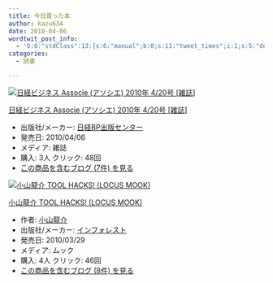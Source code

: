 ```yaml
---
title: 今日買った本
author: kazu634
date: 2010-04-06
wordtwit_post_info:
  - 'O:8:"stdClass":13:{s:6:"manual";b:0;s:11:"tweet_times";i:1;s:5:"delay";i:0;s:7:"enabled";i:1;s:10:"separation";s:2:"60";s:7:"version";s:3:"3.7";s:14:"tweet_template";b:0;s:6:"status";i:2;s:6:"result";a:0:{}s:13:"tweet_counter";i:2;s:13:"tweet_log_ids";a:1:{i:0;i:5213;}s:9:"hash_tags";a:0:{}s:8:"accounts";a:1:{i:0;s:7:"kazu634";}}'
categories:
  - 読書

---
```

<div class="section">
<div class="hatena-asin-detail">
<a href="http://www.amazon.co.jp/dp/B003D0HDKO/?tag=hatena_st1-22&ascsubtag=d-7ibv" onclick="__gaTracker('send', 'event', 'outbound-article', 'http://www.amazon.co.jp/dp/B003D0HDKO/?tag=hatena_st1-22&ascsubtag=d-7ibv', '');"><img src="https://images-na.ssl-images-amazon.com/images/I/61snp8KvghL._SL160_.jpg" class="hatena-asin-detail-image" alt="日経ビジネス Associe (アソシエ) 2010年 4/20号 [雑誌]" title="日経ビジネス Associe (アソシエ) 2010年 4/20号 [雑誌]" /></a></p> 
    
<div class="hatena-asin-detail-info">
<p class="hatena-asin-detail-title">
<a href="http://www.amazon.co.jp/dp/B003D0HDKO/?tag=hatena_st1-22&ascsubtag=d-7ibv" onclick="__gaTracker('send', 'event', 'outbound-article', 'http://www.amazon.co.jp/dp/B003D0HDKO/?tag=hatena_st1-22&ascsubtag=d-7ibv', '日経ビジネス Associe (アソシエ) 2010年 4/20号 [雑誌]');">日経ビジネス Associe (アソシエ) 2010年 4/20号 [雑誌]</a>
</p>
      
<ul>
<li>
<span class="hatena-asin-detail-label">出版社/メーカー:</span> <a href="http://d.hatena.ne.jp/keyword/%C6%FC%B7%D0BP%BD%D0%C8%C7%A5%BB%A5%F3%A5%BF%A1%BC" onclick="__gaTracker('send', 'event', 'outbound-article', 'http://d.hatena.ne.jp/keyword/%C6%FC%B7%D0BP%BD%D0%C8%C7%A5%BB%A5%F3%A5%BF%A1%BC', '日経BP出版センター');" class="keyword">日経BP出版センター</a>
</li>
<li>
<span class="hatena-asin-detail-label">発売日:</span> 2010/04/06
</li>
<li>
<span class="hatena-asin-detail-label">メディア:</span> 雑誌
</li>
<li>
<span class="hatena-asin-detail-label">購入</span>: 3人 <span class="hatena-asin-detail-label">クリック</span>: 48回
</li>
<li>
<a href="http://d.hatena.ne.jp/asin/B003D0HDKO" onclick="__gaTracker('send', 'event', 'outbound-article', 'http://d.hatena.ne.jp/asin/B003D0HDKO', 'この商品を含むブログ (7件) を見る');" target="_blank">この商品を含むブログ (7件) を見る</a>
</li>
</ul>
</div>
    
<div class="hatena-asin-detail-foot">
</div>
</div>
  
<div class="hatena-asin-detail">
<a href="http://www.amazon.co.jp/dp/486190904X/?tag=hatena_st1-22&ascsubtag=d-7ibv" onclick="__gaTracker('send', 'event', 'outbound-article', 'http://www.amazon.co.jp/dp/486190904X/?tag=hatena_st1-22&ascsubtag=d-7ibv', '');"><img src="https://images-na.ssl-images-amazon.com/images/I/51daIZgHfGL._SL160_.jpg" class="hatena-asin-detail-image" alt="小山龍介 TOOL HACKS! (LOCUS MOOK)" title="小山龍介 TOOL HACKS! (LOCUS MOOK)" /></a></p> 
    
<div class="hatena-asin-detail-info">
<p class="hatena-asin-detail-title">
<a href="http://www.amazon.co.jp/dp/486190904X/?tag=hatena_st1-22&ascsubtag=d-7ibv" onclick="__gaTracker('send', 'event', 'outbound-article', 'http://www.amazon.co.jp/dp/486190904X/?tag=hatena_st1-22&ascsubtag=d-7ibv', '小山龍介 TOOL HACKS! (LOCUS MOOK)');">小山龍介 TOOL HACKS! (LOCUS MOOK)</a>
</p>
      
<ul>
<li>
<span class="hatena-asin-detail-label">作者:</span> <a href="http://d.hatena.ne.jp/keyword/%BE%AE%BB%B3%CE%B6%B2%F0" onclick="__gaTracker('send', 'event', 'outbound-article', 'http://d.hatena.ne.jp/keyword/%BE%AE%BB%B3%CE%B6%B2%F0', '小山龍介');" class="keyword">小山龍介</a>
</li>
<li>
<span class="hatena-asin-detail-label">出版社/メーカー:</span> <a href="http://d.hatena.ne.jp/keyword/%A5%A4%A5%F3%A5%D5%A5%A9%A5%EC%A5%B9%A5%C8" onclick="__gaTracker('send', 'event', 'outbound-article', 'http://d.hatena.ne.jp/keyword/%A5%A4%A5%F3%A5%D5%A5%A9%A5%EC%A5%B9%A5%C8', 'インフォレスト');" class="keyword">インフォレスト</a>
</li>
<li>
<span class="hatena-asin-detail-label">発売日:</span> 2010/03/29
</li>
<li>
<span class="hatena-asin-detail-label">メディア:</span> ムック
</li>
<li>
<span class="hatena-asin-detail-label">購入</span>: 4人 <span class="hatena-asin-detail-label">クリック</span>: 46回
</li>
<li>
<a href="http://d.hatena.ne.jp/asin/486190904X" onclick="__gaTracker('send', 'event', 'outbound-article', 'http://d.hatena.ne.jp/asin/486190904X', 'この商品を含むブログ (8件) を見る');" target="_blank">この商品を含むブログ (8件) を見る</a>
</li>
</ul>
</div>
    
<div class="hatena-asin-detail-foot">
</div>
</div>
</div>

